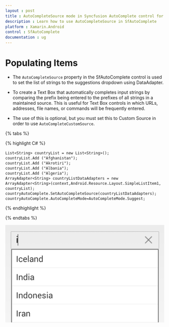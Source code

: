 ```yaml
---
layout : post
title : AutoCompleteSource mode in Syncfusion AutoComplete control for Xamarin.Android
description : Learn how to use AutoCompleteSource in SfAutoComplete 
platform : Xamarin.Android
control : SfAutoComplete
documentation : ug
---
```


# Populating Items

* The `AutoCompleteSource` property in the SfAutoComplete control is used to set the list of strings to the suggestions dropdown using DataAdapter.

* To create a Text Box that automatically completes input strings by comparing the prefix being entered to the prefixes of all strings in a maintained source. This is useful for Text Box controls in which URLs, addresses, file names, or commands will be frequently entered.

* The use of this is optional, but you must set this to Custom Source in order to use `AutoCompleteCustomSource`.

{% tabs %}

{% highlight C# %}
	
	List<String> countryList = new List<String>(); 
	countryList.Add ("Afghanistan");
	countryList.Add ("Akrotiri");
	countryList.Add ("Albania");
	countryList.Add ("Algeria");
	ArrayAdapter<String> countryListDataAdapters = new ArrayAdapter<String>(context,Android.Resource.Layout.SimpleListItem1, countryList);
	countryAutoComplete.SetAutoCompleteSource(countryListDataAdapters);
	countryAutoComplete.AutoCompleteMode=AutoCompleteMode.Suggest;
	 
{% endhighlight %}

{% endtabs %}
	
![](images/autocompletesource.png)

